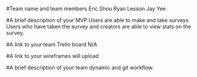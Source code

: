 #Team name and team members
Eric Shou
Ryan Lesson
Jay Yee

#A brief description of your MVP
Users are able to make and take surveys. Users who have taken the survey and
creators are able to view stats on the survey.

#A link to your team Trello board
N/A

#A link to your wireframes
will upload

#A brief description of your team dynamic and git workflow.
